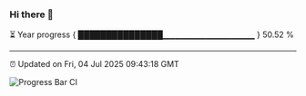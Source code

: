 ### Hi there 👋

⏳ Year progress { ███████████████▁▁▁▁▁▁▁▁▁▁▁▁▁▁▁ } 50.52 %

---

⏰ Updated on Fri, 04 Jul 2025 09:43:18 GMT

![Progress Bar CI](https://github.com/IshwaranRudhara/GIT-ACTION/workflows/Progress%20Bar%20CI/badge.svg)
